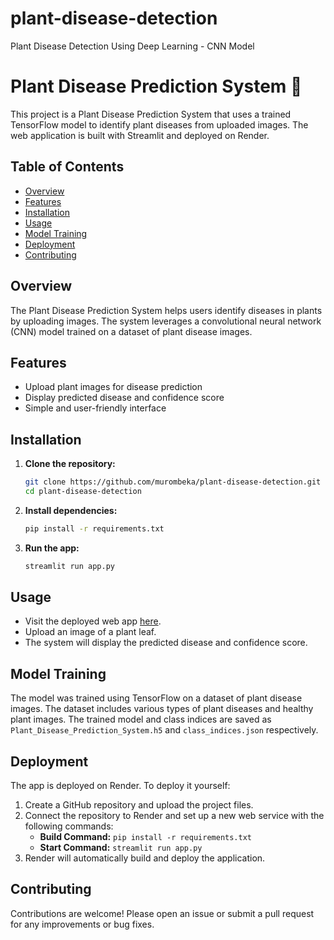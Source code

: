 # plant-disease-detection
Plant Disease Detection Using Deep Learning - CNN Model
# Plant Disease Prediction System 🌿

This project is a Plant Disease Prediction System that uses a trained TensorFlow model to identify plant diseases from uploaded images. The web application is built with Streamlit and deployed on Render.

## Table of Contents

- [Overview](#overview)
- [Features](#features)
- [Installation](#installation)
- [Usage](#usage)
- [Model Training](#model-training)
- [Deployment](#deployment)
- [Contributing](#contributing)

## Overview

The Plant Disease Prediction System helps users identify diseases in plants by uploading images. The system leverages a convolutional neural network (CNN) model trained on a dataset of plant disease images.

## Features

- Upload plant images for disease prediction
- Display predicted disease and confidence score
- Simple and user-friendly interface

## Installation

1. **Clone the repository:**
    ```sh
    git clone https://github.com/murombeka/plant-disease-detection.git
    cd plant-disease-detection
    ```

2. **Install dependencies:**
    ```sh
    pip install -r requirements.txt
    ```

3. **Run the app:**
    ```sh
    streamlit run app.py
    ```

## Usage

- Visit the deployed web app [here](https://your-app-url-on-render.com).
- Upload an image of a plant leaf.
- The system will display the predicted disease and confidence score.

## Model Training

The model was trained using TensorFlow on a dataset of plant disease images. The dataset includes various types of plant diseases and healthy plant images. The trained model and class indices are saved as `Plant_Disease_Prediction_System.h5` and `class_indices.json` respectively.

## Deployment

The app is deployed on Render. To deploy it yourself:

1. Create a GitHub repository and upload the project files.
2. Connect the repository to Render and set up a new web service with the following commands:
    - **Build Command:** `pip install -r requirements.txt`
    - **Start Command:** `streamlit run app.py`
3. Render will automatically build and deploy the application.

## Contributing

Contributions are welcome! Please open an issue or submit a pull request for any improvements or bug fixes.
